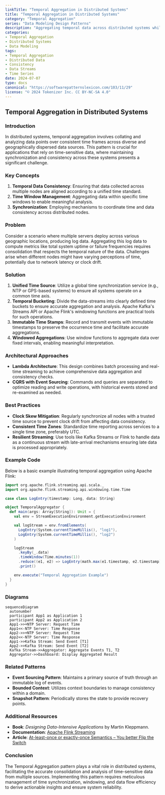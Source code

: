 ```yaml
---
linkTitle: "Temporal Aggregation in Distributed Systems"
title: "Temporal Aggregation in Distributed Systems"
category: "Temporal Aggregation"
series: "Data Modeling Design Patterns"
description: "Aggregating temporal data across distributed systems while maintaining time consistency."
categories:
- Temporal Aggregation
- Distributed Systems
- Data Modeling
tags:
- Temporal Aggregation
- Distributed Data
- Consistency
- Data Streams
- Time Series
date: 2024-07-07
type: docs
canonical: "https://softwarepatternslexicon.com/103/11/29"
license: "© 2024 Tokenizer Inc. CC BY-NC-SA 4.0"
---
```


## Temporal Aggregation in Distributed Systems

### Introduction

In distributed systems, temporal aggregation involves collating and analyzing data points over consistent time frames across diverse and geographically dispersed data sources. This pattern is crucial for applications that rely on time-sensitive data, where maintaining synchronization and consistency across these systems presents a significant challenge.

### Key Concepts

1. **Temporal Data Consistency**: Ensuring that data collected across multiple nodes are aligned according to a unified time standard.
2. **Time Window Management**: Aggregating data within specific time windows to enable meaningful analysis.
3. **Synchronization**: Employing mechanisms to coordinate time and data consistency across distributed nodes.

### Problem

Consider a scenario where multiple servers deploy across various geographic locations, producing log data. Aggregating this log data to compute metrics like total system uptime or failure frequencies requires consolidation that respects the temporal nature of the data. Challenges arise when different nodes might have varying perceptions of time, potentially due to network latency or clock drift.

### Solution

1. **Unified Time Source**: Utilize a global time synchronization service (e.g., NTP or GPS-based systems) to ensure all systems operate on a common time axis.
2. **Temporal Bucketing**: Divide the data-streams into clearly defined time buckets to ensure accurate aggregation and analysis. Apache Kafka's Streams API or Apache Flink's windowing functions are practical tools for such operations.
3. **Immutable Time Stamps**: Record and transmit events with immutable timestamps to preserve the occurrence time and facilitate accurate aggregations.
4. **Windowed Aggregations**: Use window functions to aggregate data over fixed intervals, enabling meaningful interpretation.

### Architectural Approaches

- **Lambda Architecture**: This design combines batch processing and real-time streaming to achieve comprehensive data aggregation and consistency checks.
- **CQRS with Event Sourcing**: Commands and queries are separated to optimize reading and write operations, with historical events stored and re-examined as needed.

### Best Practices

- **Clock Skew Mitigation**: Regularly synchronize all nodes with a trusted time source to prevent clock drift from affecting data consistency.
- **Consistent Time Zones**: Standardize time reporting across services to a single time zone, preferably UTC.
- **Resilient Streaming**: Use tools like Kafka Streams or Flink to handle data as a continuous stream with late-arrival mechanisms ensuring late data is processed appropriately.

### Example Code

Below is a basic example illustrating temporal aggregation using Apache Flink:

```scala
import org.apache.flink.streaming.api.scala._
import org.apache.flink.streaming.api.windowing.time.Time

case class LogEntry(timestamp: Long, data: String)

object TemporalAggregator {
  def main(args: Array[String]): Unit = {
    val env = StreamExecutionEnvironment.getExecutionEnvironment

    val logStream = env.fromElements(
      LogEntry(System.currentTimeMillis(), "log1"),
      LogEntry(System.currentTimeMillis(), "log2")
    )

    logStream
      .keyBy(_.data)
      .timeWindow(Time.minutes(1))
      .reduce((e1, e2) => LogEntry(math.max(e1.timestamp, e2.timestamp), e1.data + "," + e2.data))
      .print()

    env.execute("Temporal Aggregation Example")
  }
}
```

### Diagrams

```mermaid
sequenceDiagram
  autonumber
  participant App1 as Application 1
  participant App2 as Application 2
  App1->>+NTP Server: Request Time
  App1<<-NTP Server: Time Response
  App2->>+NTP Server: Request Time
  App2<<-NTP Server: Time Response
  App1->>Kafka Stream: Send Event [T1]
  App2->>Kafka Stream: Send Event [T2]
  Kafka Stream->>Aggregator: Aggregate Events T1, T2
  Aggregator->>Dashboard: Display Aggregated Result
```

### Related Patterns

- **Event Sourcing Pattern**: Maintains a primary source of truth through an immutable log of events.
- **Bounded Context**: Utilizes context boundaries to manage consistency within a domain.
- **Snapshot Pattern**: Periodically stores the state to provide recovery points.

### Additional Resources

- **Book**: *Designing Data-Intensive Applications* by Martin Kleppmann.
- **Documentation**: [Apache Flink Streaming](https://nightlies.apache.org/flink/flink-docs-master/docs/dev/datastream/)
- **Article**: [At-least-once or exactly-once Semantics – You better Flip the Switch](https://www.confluent.io/blog/exactly-once-semantics-are-possible/)

### Conclusion

The Temporal Aggregation pattern plays a vital role in distributed systems, facilitating the accurate consolidation and analysis of time-sensitive data from multiple sources. Implementing this pattern requires meticulous management of time synchronization, windowing, and data flow efficiency to derive actionable insights and ensure system reliability.


